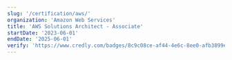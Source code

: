 ```yaml
---
slug: '/certification/aws/'
organization: 'Amazon Web Services'
title: 'AWS Solutions Architect - Associate'
startDate: '2023-06-01'
endDate: '2025-06-01'
verify: 'https://www.credly.com/badges/8c9c08ce-af44-4e6c-8ee0-afb3899ec179/public_url'
---
```

